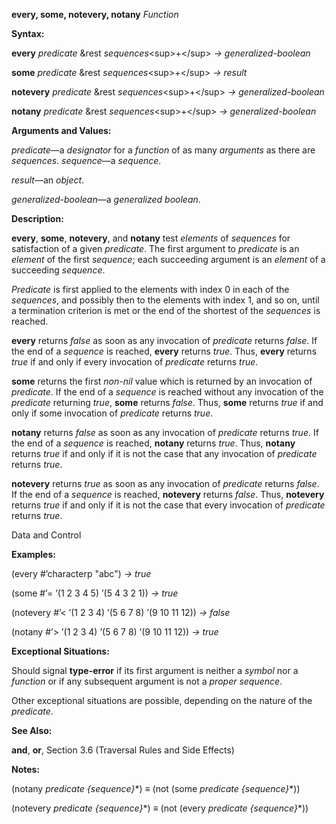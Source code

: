**every, some, notevery, notany** *Function* 

**Syntax:** 

**every** *predicate* &rest *sequences*&#60;sup&#62;+&#60;/sup&#62; *→ generalized-boolean* 

**some** *predicate* &rest *sequences*&#60;sup&#62;+&#60;/sup&#62; *→ result* 

**notevery** *predicate* &rest *sequences*&#60;sup&#62;+&#60;/sup&#62; *→ generalized-boolean* 

**notany** *predicate* &rest *sequences*&#60;sup&#62;+&#60;/sup&#62; *→ generalized-boolean* 

**Arguments and Values:** 

*predicate*—a *designator* for a *function* of as many *arguments* as there are *sequences*. *sequence*—a *sequence*. 

*result*—an *object*. 

*generalized-boolean*—a *generalized boolean*. 

**Description:** 

**every**, **some**, **notevery**, and **notany** test *elements* of *sequences* for satisfaction of a given *predicate*. The first argument to *predicate* is an *element* of the first *sequence*; each succeeding argument is an *element* of a succeeding *sequence*. 

*Predicate* is first applied to the elements with index 0 in each of the *sequences*, and possibly then to the elements with index 1, and so on, until a termination criterion is met or the end of the shortest of the *sequences* is reached. 

**every** returns *false* as soon as any invocation of *predicate* returns *false*. If the end of a *sequence* is reached, **every** returns *true*. Thus, **every** returns *true* if and only if every invocation of *predicate* returns *true*. 

**some** returns the first *non-nil* value which is returned by an invocation of *predicate*. If the end of a *sequence* is reached without any invocation of the *predicate* returning *true*, **some** returns *false*. Thus, **some** returns *true* if and only if some invocation of *predicate* returns *true*. 

**notany** returns *false* as soon as any invocation of *predicate* returns *true*. If the end of a *sequence* is reached, **notany** returns *true*. Thus, **notany** returns *true* if and only if it is not the case that any invocation of *predicate* returns *true*. 

**notevery** returns *true* as soon as any invocation of *predicate* returns *false*. If the end of a *sequence* is reached, **notevery** returns *false*. Thus, **notevery** returns *true* if and only if it is not the case that every invocation of *predicate* returns *true*. 

Data and Control 





**Examples:** 

(every #’characterp "abc") *→ true* 

(some #’= ’(1 2 3 4 5) ’(5 4 3 2 1)) *→ true* 

(notevery #’&#60; ’(1 2 3 4) ’(5 6 7 8) ’(9 10 11 12)) *→ false* 

(notany #’&#62; ’(1 2 3 4) ’(5 6 7 8) ’(9 10 11 12)) *→ true* 

**Exceptional Situations:** 

Should signal **type-error** if its first argument is neither a *symbol* nor a *function* or if any subsequent argument is not a *proper sequence*. 

Other exceptional situations are possible, depending on the nature of the *predicate*. 

**See Also:** 

**and**, **or**, Section 3.6 (Traversal Rules and Side Effects) 

**Notes:** 

(notany *predicate &#123;sequence&#125;*\*) *≡* (not (some *predicate &#123;sequence&#125;*\*)) 

(notevery *predicate &#123;sequence&#125;*\*) *≡* (not (every *predicate &#123;sequence&#125;*\*)) 

